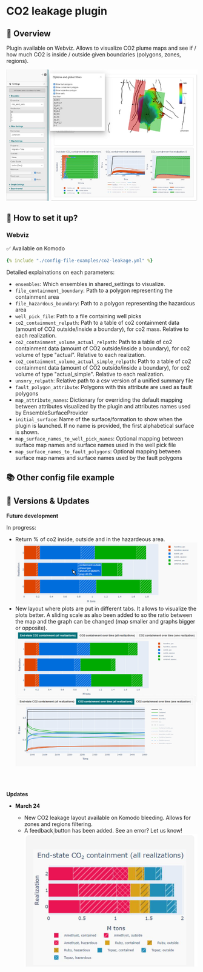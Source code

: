# CO2 leakage plugin

## 🎯 Overview

Plugin available on Webviz. Allows to visualize CO2 plume maps and see if / how much CO2 is inside / outside given boundaries (polygons, zones, regions).

![image ><](./img/co2-leakage2.jpg)

## 📝 How to set it up?

### Webviz

✅ Available on Komodo

~~~ yaml title="Input to Webviz config file to use CO2 Leakage plugin"
{% include "./config-file-examples/co2-leakage.yml" %}
~~~

Detailed explainations on each parameters:

- `ensembles`: Which ensembles in shared_settings to visualize.
- `file_containment_boundary`: Path to a polygon representing the containment area
- `file_hazardous_boundary`: Path to a polygon representing the hazardous area
- `well_pick_file`: Path to a file containing well picks
- `co2_containment_relpath`: Path to a table of co2 containment data (amount of CO2 outside/inside a boundary), for co2 mass. Relative to each realization.
- `co2_containment_volume_actual_relpath`: Path to a table of co2 containment data (amount of CO2 outside/inside a boundary), for co2 volume of type "actual". Relative to each realization.
- `co2_containment_volume_actual_simple_relpath`: Path to a table of co2 containment data (amount of CO2 outside/inside a boundary), for co2 volume of type "actual_simple". Relative to each realization.
- `unsmry_relpath`: Relative path to a csv version of a unified summary file
- `fault_polygon_attribute`: Polygons with this attribute are used as fault polygons
- `map_attribute_names`: Dictionary for overriding the default mapping between attributes visualized by the plugin and attributes names used by EnsembleSurfaceProvider
- `initial_surface`: Name of the surface/formation to show when the plugin is launched. If no name is provided, the first alphabetical surface is shown.
- `map_surface_names_to_well_pick_names`: Optional mapping between surface map names and surface names used in the well pick file
- `map_surface_names_to_fault_polygons`: Optional mapping between surface map names and surface names used by the fault polygons



## 📚 Other config file example


## 🔧 Versions & Updates

**Future development**

In progress:

- Return % of co2 inside, outside and in the hazardeous area.
![image ><](./img/co2leakage-percentages.jpg)
- New layout where plots are put in different tabs. It allows to visualize the plots better. A sliding scale as also been added to so the ratio between the map and the graph can be changed (map smaller and graphs bigger or opposite). 
![image ><](./img/co2leakage-tabs.jpg)

<br />
<br />

**Updates**

- **March 24**
    
    - New CO2 leakage  layout available on Komodo bleeding. Allows for zones and regions filtering. 
    - A feedback button has been added. See an error? Let us know!
![image ><](./img/regions-zones-option.png)

